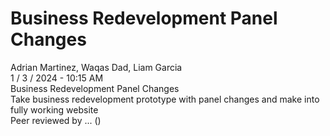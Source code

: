 <h1>Business Redevelopment Panel Changes</h1>
Adrian Martinez, Waqas Dad, Liam Garcia<br>
1 / 3 / 2024 - 10:15 AM<br>
Business Redevelopment Panel Changes<br>
Take business redevelopment prototype with panel changes and make into fully working website<br>
Peer reviewed by ... ()